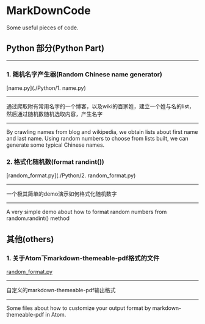 # MarkDownCode
Some useful pieces of code.

## Python 部分(Python Part)

---

### 1. 随机名字产生器(Random Chinese name generator)

[name.py](./Python/1. name.py)

---

通过爬取附有常用名字的一个博客，以及wiki的百家姓，建立一个姓与名的list，然后通过随机数随机选取内容，产生名字

---

By crawling names from blog and wikipedia, we obtain lists about first name and last name. Using random numbers to choose from lists built, we can generate some typical Chinese names.

### 2. 格式化随机数(format randint())

[random_format.py](./Python/2. random_format.py)

---

一个极其简单的demo演示如何格式化随机数字

---

A very simple demo about how to format random numbers from random.randint() method

## 其他(others)

### 1. 关于Atom下markdown-themeable-pdf格式的文件

[random_format.py](./Others/readme.md)

---

自定义的markdown-themeable-pdf输出格式

---

Some files about how to customize your output format by markdown-themeable-pdf in Atom.

